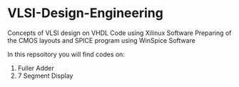# VLSI-Design-Engineering
Concepts of VLSI design on VHDL Code using Xilinux Software Preparing of the CMOS layouts and SPICE program using WinSpice Software

In this repsoitory you will find codes on:

1. Fuller Adder
2. 7 Segment Display
